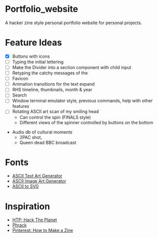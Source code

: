 
# Portfolio_website
A hacker zine style personal portfolio website for personal projects.


# Feature Ideas
- [X] Buttons with icons
- [ ] Typing the initial lettering
- [ ] Make the Divider into a section component with child input
- [ ] Retyping the catchy messages of the
- [ ] Favicon
- [ ] Animation transitions for the text expand
- [ ] RHS timeline, thumbnails, month & year
- [ ] Search
- [ ] Window terminal emulator style, previous commands, help with other features
- [ ] Rotating ASCII art scan of my smiling head
    - Can control the spin (FINALS style)
    - Different views of the spinner controlled by buttons on the bottom
- Audio db of cultural moments
    - 2PAC shot,
    - Queen dead BBC broadcast

# Fonts
- [ASCII Text Art Generator](https://patorjk.com/software/taag/#p=display&f=ANSI%20Shadow&t=LB)
- [ASCII Image Art Generator](https://www.asciiart.eu/image-to-ascii)
- [ASCII to SVG](https://ivanceras.github.io/svgbob-editor/)


# Inspiration
- [HTP: Hack The Planet](https://www.exploit-db.com/papers/25306)
- [Phrack](http://www.phrack.org/)
- [Pinterest: How to Make a Zine](https://www.pinterest.com.au/pin/37576978132730528/)